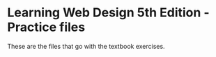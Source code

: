 # Learning Web Design 5th Edition - Practice files
These are the files that go with the textbook exercises.
